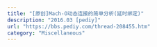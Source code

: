 ```yaml
---
title: "[原创]Mach-O动态连接的简单分析(延时绑定)"
description: "2016.03 [pediy]"
url: "https://bbs.pediy.com/thread-208455.htm"
category: "Miscellaneous"
---
```

